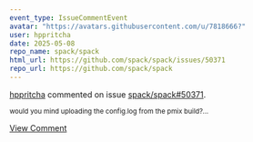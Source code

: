 ```yaml
---
event_type: IssueCommentEvent
avatar: "https://avatars.githubusercontent.com/u/7818666?"
user: hppritcha
date: 2025-05-08
repo_name: spack/spack
html_url: https://github.com/spack/spack/issues/50371
repo_url: https://github.com/spack/spack
---
```


<a href='https://github.com/hppritcha' target='_blank'>hppritcha</a> commented on issue <a href='https://github.com/spack/spack/issues/50371' target='_blank'>spack/spack#50371</a>.

<small>would you mind uploading the config.log from the pmix build?...</small>

<a href='https://github.com/spack/spack/issues/50371' target='_blank'>View Comment</a>